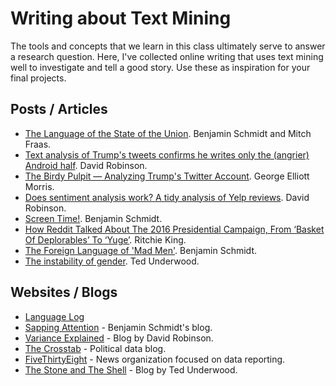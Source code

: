 # Writing about Text Mining

The tools and concepts that we learn in this class ultimately serve to answer a research question.
Here, I've collected online writing that uses text mining well to investigate and tell a good story.
Use these as inspiration for your final projects.

## Posts / Articles

- [The Language of the State of the Union](https://www.theatlantic.com/politics/archive/2015/01/the-language-of-the-state-of-the-union/384575/). Benjamin Schmidt and Mitch Fraas.
- [Text analysis of Trump's tweets confirms he writes only the (angrier) Android half](http://varianceexplained.org/r/trump-tweets/). David Robinson.
- [The Birdy Pulpit — Analyzing Trump's Twitter Account](http://www.thecrosstab.com/2017/03/07/analysing-trump-tweets/). George Elliott Morris.
- [Does sentiment analysis work? A tidy analysis of Yelp reviews](http://varianceexplained.org/r/yelp-sentiment/). David Robinson.
- [Screen Time!](http://sappingattention.blogspot.com/2014/09/screen-time.html#more). Benjamin Schmidt.
- [How Reddit Talked About The 2016 Presidential Campaign, From ‘Basket Of Deplorables’ To ‘Yuge’](http://fivethirtyeight.com/features/how-reddit-talked-about-the-2016-presidential-campaign-from-basket-of-deplorables-to-yuge/). Ritchie King.
- [The Foreign Language of 'Mad Men'](https://www.theatlantic.com/entertainment/archive/2012/03/the-foreign-language-of-mad-men/254668/). Benjamin Schmidt.
- [The instability of gender](https://tedunderwood.com/2016/01/09/the-instability-of-gender/). Ted Underwood.

## Websites / Blogs

- [Language Log](http://languagelog.ldc.upenn.edu/nll/)
- [Sapping Attention](http://sappingattention.blogspot.com) - Benjamin Schmidt's blog.
- [Variance Explained](http://varianceexplained.org) - Blog by David Robinson.
- [The Crosstab](http://www.thecrosstab.com) - Political data blog.
- [FiveThirtyEight]( ) - News organization focused on data reporting.
- [The Stone and The Shell](https://tedunderwood.com/) - Blog by Ted Underwood.
